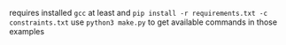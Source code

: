 requires installed `gcc` at least
and `pip install -r requirements.txt -c constraints.txt`
use `python3 make.py` to get available commands in those examples